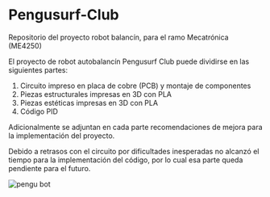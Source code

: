 # Pengusurf-Club
Repositorio del proyecto robot balancín, para el ramo Mecatrónica (ME4250)

El proyecto de robot autobalancín Pengusurf Club puede dividirse en las siguientes partes:

1) Circuito impreso en placa de cobre (PCB) y montaje de componentes
2) Piezas estructurales impresas en 3D con PLA
3) Piezas estéticas impresas en 3D con PLA
4) Código PID

Adicionalmente se adjuntan en cada parte recomendaciones de mejora para la implementación del proyecto.

Debido a retrasos con el circuito por dificultades inesperadas no alcanzó el tiempo para la implementación del código, por lo cual esa parte queda pendiente para el futuro.

![pengu bot](https://github.com/user-attachments/assets/2a263f76-5370-43f5-8eb9-35cfc85a494a)


